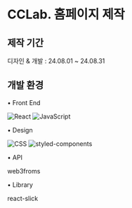 # CCLab. 홈페이지 제작



## 제작 기간

디자인 & 개발 : 24.08.01 ~ 24.08.31

## 개발 환경
• Front End

![React](https://img.shields.io/badge/React-%2320232a.svg?logo=react&logoColor=%2361DAFB) 
![JavaScript](https://img.shields.io/badge/JavaScript-F7DF1E?logo=javascript&logoColor=000)

• Design

![CSS](https://img.shields.io/badge/CSS-1572B6?logo=css3&logoColor=fff)
![styled-components](https://img.shields.io/badge/styled--components-DB7093?logo=styledcomponents&logoColor=fff)

• API

web3froms

• Library

react-slick


